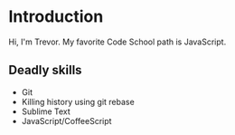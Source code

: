 # Introduction

Hi, I'm Trevor. My favorite Code School path is JavaScript.

## Deadly skills

* Git
* Killing history using git rebase
* Sublime Text
* JavaScript/CoffeeScript
